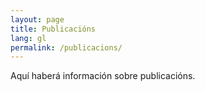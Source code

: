 ```yaml
---
layout: page
title: Publicacións
lang: gl
permalink: /publicacions/
---
```


Aquí haberá información sobre publicacións.